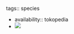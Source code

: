 tags:: species

- availability:: tokopedia
- ![](https://peach-geographical-bat-397.mypinata.cloud/ipfs/QmckZVUcVSfUpvGyFUD5Zguiin1PeVkLTXeubBdc6xdKir)